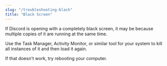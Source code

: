 ```yaml
---
slug: "/troubleshooting-black"
title: "Black Screen"
---
```


If Discord is opening with a completely black screen, it may be because multiple
copies of it are running at the same time.

Use the Task Manager, Activity Monitor, or similar tool for your system to kill
all instances of it and then load it again.

If that doesn't work, try rebooting your computer.
